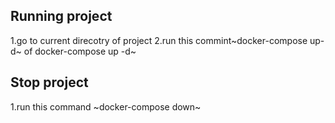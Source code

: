 ## Running project


1.go to current direcotry of project
2.run this commint~docker-compose up-d~ of docker-compose up -d~


## Stop project
1.run this command ~docker-compose down~
